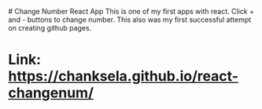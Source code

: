<a> # Change Number React App </a> 
This is one of my first apps with react. 
Click + and - buttons to change number. This also was my first successful attempt on creating github pages.

# Link: https://chanksela.github.io/react-changenum/
